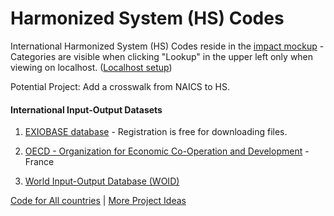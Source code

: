 # Harmonized System (HS) Codes

International Harmonized System (HS) Codes reside in the [impact mockup](../) - Categories are visible when clicking "Lookup" in the upper left only when viewing on localhost. 
([Localhost setup](../../start/markdown/)) 

Potential Project: Add a crosswalk from NAICS to HS.   

#### International Input-Output Datasets   

<!-- https://simapro.com/products/exiobase-database/-->
1. [EXIOBASE database](https://www.exiobase.eu/) - Registration is free for downloading files.  

1. [OECD - Organization for Economic
Co-Operation and Development](https://www.oecd.org/sti/ind/measuring-trade-in-value-added.htm) - France  

1. [World Input-Output Database (WOID)](http://www.wiod.org/otherdb)  


[Code for All countries](https://codeforall.org/members) | [More Project Ideas](../../)
